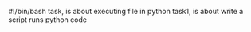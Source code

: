 #!/bin/bash
task, is about executing file in python
task1, is about write a script runs python code
